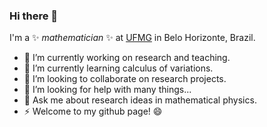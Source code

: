 ### Hi there 👋

I'm a ✨ _mathematician_ ✨ at [UFMG](https://ufmg.br) in Belo Horizonte, Brazil.

- 🔭 I’m currently working on research and teaching.
- 🌱 I’m currently learning calculus of variations.
- 👯 I’m looking to collaborate on research projects.
- 🤔 I’m looking for help with many things...
- 💬 Ask me about research ideas in mathematical physics.
- ⚡ Welcome to my github page! 😄
